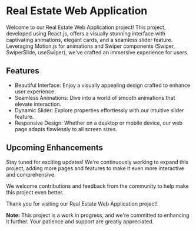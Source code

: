 # Real Estate Web Application

Welcome to our Real Estate Web Application project! This project, developed using React.js, offers a visually stunning interface with captivating animations, elegant cards, and a seamless slider feature. Leveraging Motion.js for animations and Swiper components (Swiper, SwiperSlide, useSwiper), we've crafted an immersive experience for users.

## Features
- Beautiful Interface: Enjoy a visually appealing design crafted to enhance user experience.
- Seamless Animations: Dive into a world of smooth animations that elevate interaction.
- Dynamic Slider: Explore properties effortlessly with our intuitive slider feature.
- Responsive Design: Whether on a desktop or mobile device, our web page adapts flawlessly to all screen sizes.

## Upcoming Enhancements
Stay tuned for exciting updates! We're continuously working to expand this project, adding more pages and features to make it even more interactive and comprehensive.

We welcome contributions and feedback from the community to help make this project even better.

Thank you for visiting our Real Estate Web Application project!

**Note:** This project is a work in progress, and we're committed to enhancing it further. Your patience and support are greatly appreciated.

